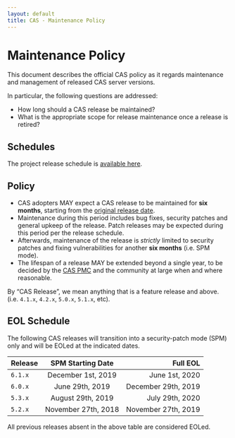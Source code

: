 ```yaml
---
layout: default
title: CAS - Maintenance Policy
---
```


# Maintenance Policy

This document describes the official CAS policy as it regards maintenance and management of released CAS server versions.

In particular, the following questions are addressed:

- How long should a CAS release be maintained?
- What is the appropriate scope for release maintenance once a release is retired?

## Schedules

The project release schedule is [available here](https://github.com/apereo/cas/milestones). 

## Policy

- CAS adopters MAY expect a CAS release to be maintained for **six months**, starting from the [original release date](https://github.com/apereo/cas/releases).
- Maintenance during this period includes bug fixes, security patches and general upkeep of the release. Patch releases may be expected during this period per the release schedule.
- Afterwards, maintenance of the release is *strictly* limited to security patches and fixing vulnerabilities for another **six months** (i.e. SPM mode).
- The lifespan of a release MAY be extended beyond a single year, to be decided by the [CAS PMC](Project-Commitee.html) and the community at large when and where reasonable.

By “CAS Release”, we mean anything that is a feature release and above. (i.e. `4.1.x`, `4.2.x`, `5.0.x`, `5.1.x`, etc).

## EOL Schedule

The following CAS releases will transition into a security-patch mode (SPM) only and will be EOLed at the indicated dates.

| Release        | SPM Starting Date    | Full EOL  |
| -------------- |:--------------------:| -------------------:|
| `6.1.x`        | December 1st, 2019   | June 1st, 2020      |
| `6.0.x`        | June 29th, 2019      | December 29th, 2019 |
| `5.3.x`        | August 29th, 2019      | July 29th, 2020     |
| `5.2.x`        | November 27th, 2018  | November 27th, 2019 |

All previous releases absent in the above table are considered EOLed.


